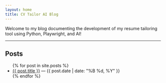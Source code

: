 ```yaml
---
layout: home
title: CV Tailor AI Blog
---
```


Welcome to my blog documenting the development of my resume tailoring tool using Python, Playwright, and AI!

---

## Posts

<ul>
  {% for post in site.posts %}
    <li>
      <a href="{{ site.baseurl }}{{ post.url }}">{{ post.title }}</a> — {{ post.date | date: "%B %d, %Y" }}
    </li>
  {% endfor %}
</ul>